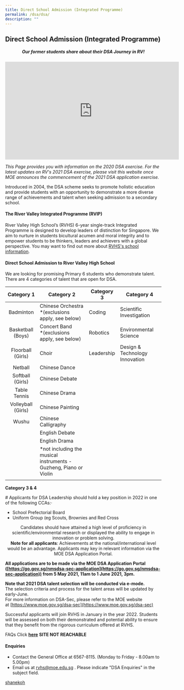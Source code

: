 ```yaml
---
title: Direct School Admission (Integrated Programme)
permalink: /dsa/dsa/
description: ""
---
```

## Direct School Admission (Integrated Programme)

##### <center>Our former students share about their DSA Journey in RV!</center>

<iframe width="560" height="315" align ="center" src="https://www.youtube.com/embed/4vca6BI44wY" title="DSA" frameborder="0" allow="accelerometer; autoplay; clipboard-write; encrypted-media; gyroscope; picture-in-picture; web-share" allowfullscreen></iframe>

_This Page provides you with information on the 2020 DSA exercise. For the latest updates on RV's 2021 DSA exercise, please visit this website once MOE announces the commencement of the 2021 DSA application exercise._

Introduced in 2004, the DSA scheme seeks to promote holistic education and provide students with an opportunity to demonstrate a more diverse range of achievements and talent when seeking admission to a secondary school.

#### The River Valley Integrated Programme (RVIP)

River Valley High School’s (RVHS) 6-year single-track Integrated Programme is designed to develop leaders of distinction for Singapore. We aim to nurture in students bicultural acumen and moral integrity and to empower students to be thinkers, leaders and achievers with a global perspective. You may want to find out more about [RVHS's school information](/about-rv/awcei/).

#### Direct School Admission to River Valley High School

We are looking for promising Primary 6 students who demonstrate talent. There are 4 categories of talent that are open for DSA.

| Category  1  | Category  2  | Category  3  | Category  4  |
|:-:|---|---|---|
| Badminton  | Chinese Orchestra  <br>\*(exclusions apply, see below)  | Coding  | Scientific Investigation  |
| Basketball (Boys)  | Concert Band  <br>\*(exclusions apply, see below)  | Robotics  | Environmental Science  |
| Floorball (Girls)  | Choir  | Leadership  | Design & Technology Innovation  |
| Netball  | Chinese Dance  |   |   |
| Softball (Girls)  | Chinese Debate  |   |   |
| Table Tennis  | Chinese Drama  |   |   |
| Volleyball (Girls)  | Chinese Painting  |   |   |
| Wushu  | Chinese Calligraphy  |   |   |
|   | English Debate  |   |   |
|   | English Drama  |   |   |
|   | \*not including the musical instruments - Guzheng, Piano or Violin  |   |   |
|   |   |   |   |

**Category 3 & 4**

\# Applicants for DSA Leadership should hold a key position in 2022 in one of the following CCAs:·    

*   School Prefectorial Board 
*   Uniform Group (eg Scouts, Brownies and Red Cross

<center> Candidates should have attained a high level of proficiency in scientific/environmental research or displayed the ability to engage in innovation or problem solving.</center>

<center> <b>Note for all applicants</b>: Achievements at the national/international level would be an advantage. Applicants may key in relevant information via the MOE DSA Application Portal. </center>

**All applications are to be made via the MOE DSA Application Portal**  
**([https://go.gov.sg/nmsdsa-sec-application](https://go.gov.sg/nmsdsa-sec-application)) from 5 May 2021, 11am to 1 June 2021, 3pm.**

**Note that 2021 DSA talent selection will be conducted via e-mode.**<br>
The selection criteria and process for the talent areas will be updated by early-June. <br>
For more information on DSA-Sec, please refer to the MOE website at [https://www.moe.gov.sg/dsa-sec](https://www.moe.gov.sg/dsa-sec)

Successful applicants will join RVHS in January in the year 2022. Students will be assessed on both their demonstrated and potential ability to ensure that they benefit from the rigorous curriculum offered at RVHS.

FAQs Click **[here](https://rivervalleyhigh-moe-edu-sg-admin.cwp.sg/information/direct-school-admission-integrated-programme-2021/2021-dsa-faqs)** **SITE NOT REACHABLE**

#### Enquiries

*   Contact the General Office at 6567-8115. (Monday to Friday - 8.00am to 5.00pm)
*   Email us at [rvhs@moe.edu.sg](mailto:rvhs@moe.edu.sg) . Please indicate "DSA Enquiries" in the subject field.

[shanekoh](/2022ademo/)